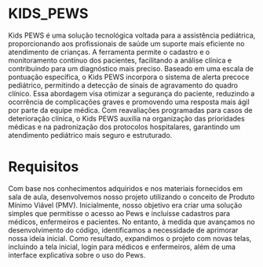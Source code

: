 # KIDS_PEWS
Kids PEWS é uma solução tecnológica voltada para a assistência pediátrica, proporcionando aos profissionais de saúde um suporte mais eficiente no atendimento de crianças. A ferramenta permite o cadastro e o monitoramento contínuo dos pacientes, facilitando a análise clínica e contribuindo para um diagnóstico mais preciso.
Baseado em uma escala de pontuação específica, o Kids PEWS incorpora o sistema de alerta precoce pediátrico, permitindo a detecção de sinais de agravamento do quadro clínico. Essa abordagem visa otimizar a segurança do paciente, reduzindo a ocorrência de complicações graves e promovendo uma resposta mais ágil por parte da equipe médica.
Com reavaliações programadas para casos de deterioração clínica, o Kids PEWS auxilia na organização das prioridades médicas e na padronização dos protocolos hospitalares, garantindo um atendimento pediátrico mais seguro e estruturado.

# Requisitos 
Com base nos conhecimentos adquiridos e nos materiais fornecidos em sala de aula, desenvolvemos nosso projeto utilizando o conceito de Produto Mínimo Viável (PMV). Inicialmente, nosso objetivo era criar uma solução simples que permitisse o acesso ao Pews e incluísse cadastros para médicos, enfermeiros e pacientes. No entanto, à medida que avançamos no desenvolvimento do código, identificamos a necessidade de aprimorar nossa ideia inicial. Como resultado, expandimos o projeto com novas telas, incluindo a tela inicial, login para médicos e enfermeiros, além de uma interface explicativa sobre o uso do Pews.


